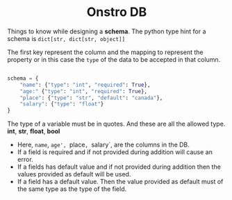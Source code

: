 <h1 align="center"> Onstro DB </h1>

Things to know while designing a **schema**. The python type hint for a schema is `dict[str, dict[str, object]]`

The first key represent the column and the mapping to represent the property or in this case the `type` of the data to be accepted in that column.

```python

schema = {
    "name": {"type": "int", "required": True},
    "age:" {"type": "int", "required": True},
    "place": {"type": "str", "default": "canada"},
    "salary": {"type": "float"}
}
```

The type of a variable must be in quotes. And these are all the allowed type. **int**, **str**, **float**, **bool**

- Here, `name`, `age', `place`, `salary`, are the columns in the DB.
- If a field is required and if not provided during addition will cause an error.
- If a fields has default value and if not provided during addition then the values provided as default will be used.
- If a field has a default value. Then the value provided as default must of the same type as the type of the field.
